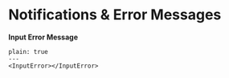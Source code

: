# Notifications & Error Messages

**Input Error Message**
```react 
plain: true
---
<InputError></InputError>
```


